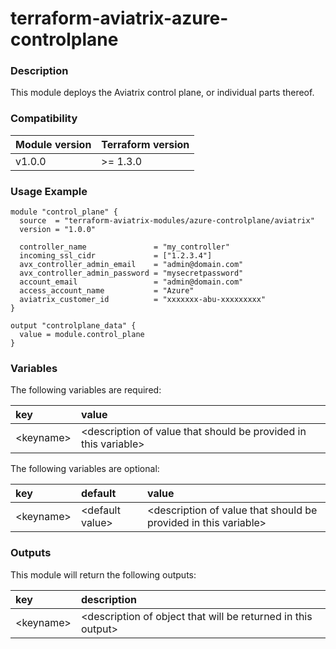 # terraform-aviatrix-azure-controlplane

### Description
This module deploys the Aviatrix control plane, or individual parts thereof.

### Compatibility
Module version | Terraform version
:--- | :---
v1.0.0 | >= 1.3.0

### Usage Example
```hcl
module "control_plane" {
  source  = "terraform-aviatrix-modules/azure-controlplane/aviatrix"
  version = "1.0.0"

  controller_name               = "my_controller"
  incoming_ssl_cidr             = ["1.2.3.4"]
  avx_controller_admin_email    = "admin@domain.com"
  avx_controller_admin_password = "mysecretpassword"
  account_email                 = "admin@domain.com"
  access_account_name           = "Azure"
  aviatrix_customer_id          = "xxxxxxx-abu-xxxxxxxxx"
}

output "controlplane_data" {
  value = module.control_plane
}
```

### Variables
The following variables are required:

key | value
:--- | :---
\<keyname> | \<description of value that should be provided in this variable>

The following variables are optional:

key | default | value 
:---|:---|:---
\<keyname> | \<default value> | \<description of value that should be provided in this variable>

### Outputs
This module will return the following outputs:

key | description
:---|:---
\<keyname> | \<description of object that will be returned in this output>
